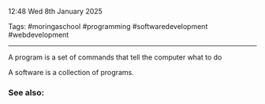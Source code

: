 12:48 Wed 8th January 2025

Tags: #moringaschool #programming #softwaredevelopment #webdevelopment

------------------------------------
A program is a set of commands that tell the computer what to do

A software is a collection of programs.



### See also: